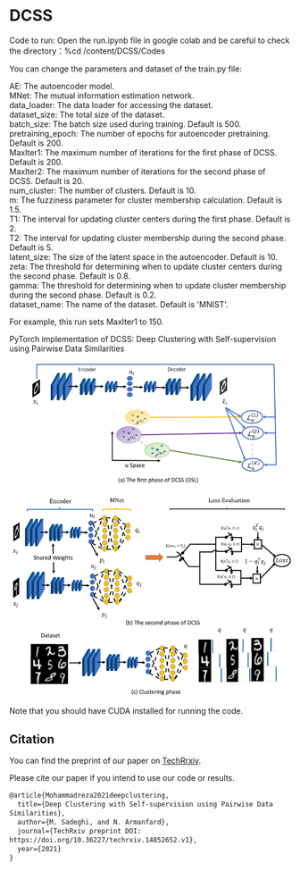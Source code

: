 # DCSS
Code to run:
Open the run.ipynb file in google colab and be careful to check the directory：%cd /content/DCSS/Codes

You can change the parameters and dataset of the train.py file:

AE: The autoencoder model.  
MNet: The mutual information estimation network.  
data_loader: The data loader for accessing the dataset.  
dataset_size: The total size of the dataset.  
batch_size: The batch size used during training. Default is 500.  
pretraining_epoch: The number of epochs for autoencoder pretraining. Default is 200.  
MaxIter1: The maximum number of iterations for the first phase of DCSS. Default is 200.  
MaxIter2: The maximum number of iterations for the second phase of DCSS. Default is 20.  
num_cluster: The number of clusters. Default is 10.  
m: The fuzziness parameter for cluster membership calculation. Default is 1.5.  
T1: The interval for updating cluster centers during the first phase. Default is 2.  
T2: The interval for updating cluster membership during the second phase. Default is 5.  
latent_size: The size of the latent space in the autoencoder. Default is 10.  
zeta: The threshold for determining when to update cluster centers during the second phase. Default is 0.8.  
gamma: The threshold for determining when to update cluster membership during the second phase. Default is 0.2.  
dataset_name: The name of the dataset. Default is 'MNIST'.  

For example, this run sets MaxIter1 to 150.


PyTorch implementation of DCSS: Deep Clustering with Self-supervision using Pairwise Data Similarities

<center><img src="https://github.com/Armanfard-Lab/DCSS/blob/main/Figures/final_model-1.png" alt="Overview" width="800" align="center"></center>

Note that you should have CUDA installed for running the code.

## Citation

You can find the preprint of our paper on [TechRrxiv](https://www.techrxiv.org/articles/preprint/Deep_Clustering_with_Self-supervision_using_Pairwise_Data_Similarities/14852652/1).

Please cite our paper if you intend to use our code or results.
```
@article{Mohammadreza2021deepclustering,
  title={Deep Clustering with Self-supervision using Pairwise Data Similarities},
  author={M. Sadeghi, and N. Armanfard},
  journal={TechRxiv preprint DOI: https://doi.org/10.36227/techrxiv.14852652.v1},
  year={2021}
}
```
